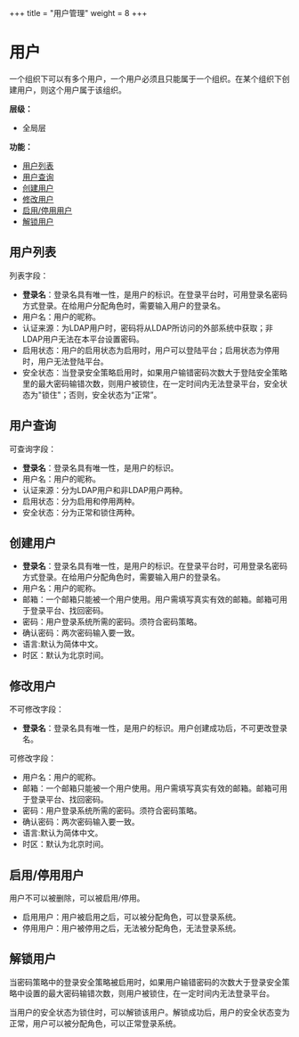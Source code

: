 ﻿+++
title = "用户管理"
weight = 8
+++

# 用户

一个组织下可以有多个用户，一个用户必须且只能属于一个组织。在某个组织下创建用户，则这个用户属于该组织。

**层级：**

- 全局层 

**功能：**

- [用户列表](#1)
- [用户查询](#2)
- [创建用户](#3)
- [修改用户](#4)
- [启用/停用用户](#5)
- [解锁用户](#6)

<h2 id="1">用户列表</h2>

列表字段：

- **登录名**：登录名具有唯一性，是用户的标识。在登录平台时，可用登录名密码方式登录。在给用户分配角色时，需要输入用户的登录名。
- 用户名：用户的昵称。
- 认证来源：为LDAP用户时，密码将从LDAP所访问的外部系统中获取；非LDAP用户无法在本平台设置密码。
- 启用状态：用户的启用状态为启用时，用户可以登陆平台；启用状态为停用时，用户无法登陆平台。
- 安全状态：当登录安全策略启用时，如果用户输错密码次数大于登陆安全策略里的最大密码输错次数，则用户被锁住，在一定时间内无法登录平台，安全状态为"锁住"；否则，安全状态为“正常”。

<h2 id="2">用户查询</h2>

可查询字段：

- **登录名**：登录名具有唯一性，是用户的标识。
- 用户名：用户的昵称。
- 认证来源：分为LDAP用户和非LDAP用户两种。
- 启用状态：分为启用和停用两种。
- 安全状态：分为正常和锁住两种。

<h2 id="3">创建用户</h2>

- **登录名**：登录名具有唯一性，是用户的标识。在登录平台时，可用登录名密码方式登录。在给用户分配角色时，需要输入用户的登录名。
- 用户名：用户的昵称。
- 邮箱：一个邮箱只能被一个用户使用。用户需填写真实有效的邮箱。邮箱可用于登录平台、找回密码。
- 密码：用户登录系统所需的密码。须符合密码策略。
- 确认密码：两次密码输入要一致。
- 语言:默认为简体中文。
- 时区：默认为北京时间。

<h2 id="4">修改用户</h2>

不可修改字段：

- **登录名**：登录名具有唯一性，是用户的标识。用户创建成功后，不可更改登录名。

可修改字段：

- 用户名：用户的昵称。
- 邮箱：一个邮箱只能被一个用户使用。用户需填写真实有效的邮箱。邮箱可用于登录平台、找回密码。
- 密码：用户登录系统所需的密码。须符合密码策略。
- 确认密码：两次密码输入要一致。
- 语言:默认为简体中文。
- 时区：默认为北京时间。

<h2 id="5">启用/停用用户</h2>

用户不可以被删除，可以被启用/停用。

- 启用用户：用户被启用之后，可以被分配角色，可以登录系统。
- 停用用户：用户被停用之后，无法被分配角色，无法登录系统。

<h2 id="6">解锁用户</h2>

当密码策略中的登录安全策略被启用时，如果用户输错密码的次数大于登录安全策略中设置的最大密码输错次数，则用户被锁住，在一定时间内无法登录平台。

当用户的安全状态为锁住时，可以解锁该用户。解锁成功后，用户的安全状态变为正常，用户可以被分配角色，可以正常登录系统。